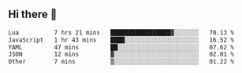 ## Hi there 👋
<!--START_SECTION:waka-->

```txt
Lua          7 hrs 21 mins   █████████████████▓░░░░░░░   70.13 %
JavaScript   1 hr 43 mins    ████░░░░░░░░░░░░░░░░░░░░░   16.52 %
YAML         47 mins         ██░░░░░░░░░░░░░░░░░░░░░░░   07.62 %
JSON         12 mins         ▓░░░░░░░░░░░░░░░░░░░░░░░░   02.01 %
Other        7 mins          ▒░░░░░░░░░░░░░░░░░░░░░░░░   01.22 %
```

<!--END_SECTION:waka-->

